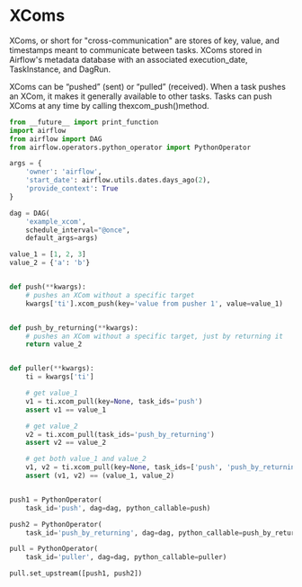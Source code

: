 # XComs

XComs, or short for "cross-communication" are stores of key, value, and timestamps meant to communicate between tasks. XComs stored in Airflow's metadata database with an associated execution_date, TaskInstance, and DagRun.

XComs can be “pushed” (sent) or “pulled” (received). When a task pushes an XCom, it makes it generally available to other tasks. Tasks can push XComs at any time by calling thexcom_push()method.

```python
from __future__ import print_function
import airflow
from airflow import DAG
from airflow.operators.python_operator import PythonOperator

args = {
    'owner': 'airflow',
    'start_date': airflow.utils.dates.days_ago(2),
    'provide_context': True
}

dag = DAG(
    'example_xcom',
    schedule_interval="@once",
    default_args=args)

value_1 = [1, 2, 3]
value_2 = {'a': 'b'}


def push(**kwargs):
    # pushes an XCom without a specific target
    kwargs['ti'].xcom_push(key='value from pusher 1', value=value_1)


def push_by_returning(**kwargs):
    # pushes an XCom without a specific target, just by returning it
    return value_2


def puller(**kwargs):
    ti = kwargs['ti']

    # get value_1
    v1 = ti.xcom_pull(key=None, task_ids='push')
    assert v1 == value_1

    # get value_2
    v2 = ti.xcom_pull(task_ids='push_by_returning')
    assert v2 == value_2

    # get both value_1 and value_2
    v1, v2 = ti.xcom_pull(key=None, task_ids=['push', 'push_by_returning'])
    assert (v1, v2) == (value_1, value_2)


push1 = PythonOperator(
    task_id='push', dag=dag, python_callable=push)

push2 = PythonOperator(
    task_id='push_by_returning', dag=dag, python_callable=push_by_returning)

pull = PythonOperator(
    task_id='puller', dag=dag, python_callable=puller)

pull.set_upstream([push1, push2])

```
